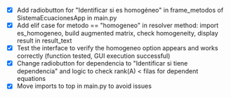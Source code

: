 - [x] Add radiobutton for "Identificar si es homogéneo" in frame_metodos of SistemaEcuacionesApp in main.py
- [x] Add elif case for metodo == "homogeneo" in resolver method: import es_homogeneo, build augmented matrix, check homogeneity, display result in result_text
- [x] Test the interface to verify the homogeneo option appears and works correctly (function tested, GUI execution successful)
- [x] Change radiobutton for dependencia to "Identificar si tiene dependencia" and logic to check rank(A) < filas for dependent equations
- [x] Move imports to top in main.py to avoid issues
